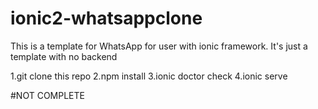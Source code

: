 # ionic2-whatsappclone
This is a template for WhatsApp for user with ionic framework. It's just a template with no backend

1.git clone this repo
2.npm install
3.ionic doctor check
4.ionic serve

#NOT COMPLETE